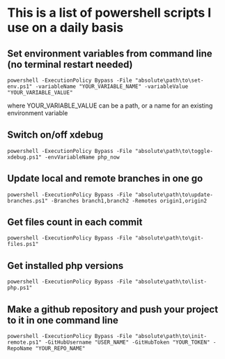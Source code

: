 # This is a list of powershell scripts I use on a daily basis

## Set environment variables from command line (no terminal restart needed)

`powershell -ExecutionPolicy Bypass -File "absolute\path\to\set-env.ps1" -variableName "YOUR_VARIABLE_NAME" -variableValue "YOUR_VARIABLE_VALUE"`

where YOUR_VARIABLE_VALUE can be a path, or a name for an existing environment variable

## Switch on/off xdebug

`powershell -ExecutionPolicy Bypass -File "absolute\path\to\toggle-xdebug.ps1" -envVariableName php_now`


## Update local and remote branches in one go

`powershell -ExecutionPolicy Bypass -File "absolute\path\to\update-branches.ps1" -Branches branch1,branch2 -Remotes origin1,origin2`


## Get files count in each commit

`powershell -ExecutionPolicy Bypass -File "absolute\path\to\git-files.ps1"`

## Get installed php versions
`powershell -ExecutionPolicy Bypass -File "absolute\path\to\list-php.ps1"`

## Make a github repository and push your project to it in one command line
`powershell -ExecutionPolicy Bypass -File "absolute\path\to\init-remote.ps1" -GitHubUsername "USER_NAME" -GitHubToken "YOUR_TOKEN" -RepoName "YOUR_REPO_NAME"`


